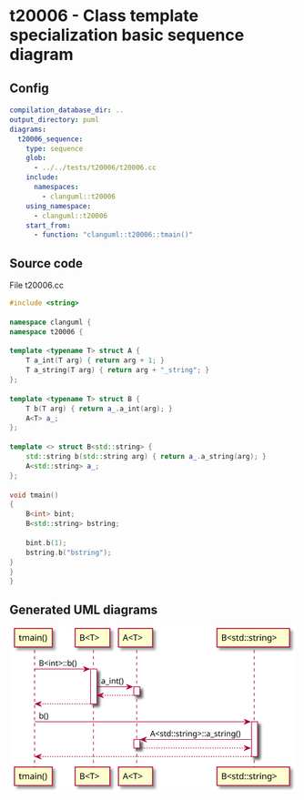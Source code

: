 # t20006 - Class template specialization basic sequence diagram
## Config
```yaml
compilation_database_dir: ..
output_directory: puml
diagrams:
  t20006_sequence:
    type: sequence
    glob:
      - ../../tests/t20006/t20006.cc
    include:
      namespaces:
        - clanguml::t20006
    using_namespace:
      - clanguml::t20006
    start_from:
      - function: "clanguml::t20006::tmain()"
```
## Source code
File t20006.cc
```cpp
#include <string>

namespace clanguml {
namespace t20006 {

template <typename T> struct A {
    T a_int(T arg) { return arg + 1; }
    T a_string(T arg) { return arg + "_string"; }
};

template <typename T> struct B {
    T b(T arg) { return a_.a_int(arg); }
    A<T> a_;
};

template <> struct B<std::string> {
    std::string b(std::string arg) { return a_.a_string(arg); }
    A<std::string> a_;
};

void tmain()
{
    B<int> bint;
    B<std::string> bstring;

    bint.b(1);
    bstring.b("bstring");
}
}
}
```
## Generated UML diagrams
![t20006_sequence](./t20006_sequence.svg "Class template specialization basic sequence diagram")
